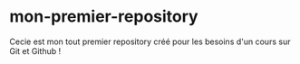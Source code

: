# mon-premier-repository
Cecie est mon tout premier repository créé pour les besoins d'un cours sur Git et Github !
